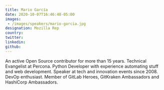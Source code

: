 ```yaml
---
title: Mario García
date: 2020-10-07T16:46:48-05:00
images:
 - /images/speakers/mario-garcia.jpg
designation: Mozilla Rep
country: 
twitter: 
linkedin: 
github: 
---
```


An active Open Source contributor for more than 15 years. Technical Evangelist at Percona. Python Developer with experience automating stuff and web development. Speaker at tech and innovation events since 2008. DevOp enthusiast. Member of GitLab Heroes, GitKraken Ambassadors and HashiCorp Ambassadors.
